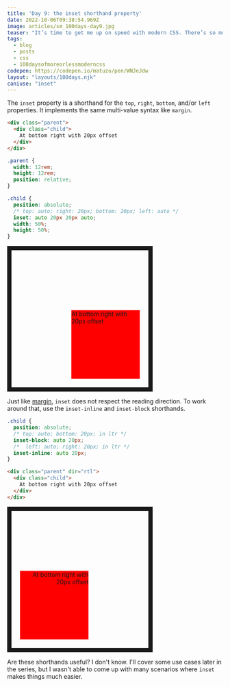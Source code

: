 ```yaml
---
title: 'Day 9: the inset shorthand property'
date: 2022-10-06T09:38:54.969Z
image: articles/sm_100days-day9.jpg
teaser: "It’s time to get me up on speed with modern CSS. There’s so much new in CSS that I know too little about. To change that I’ve started [#100DaysOfMoreOrLessModernCSS](/blog/2022/100-days-of-more-or-less-modern-css/). Why more or less modern CSS? Because some topics will be about cutting-edge features, while other stuff has been around for quite a while already, but I just have little to no experience with it."
tags:
  - blog
  - posts
  - css
  - 100daysofmoreorlessmoderncss
codepen: https://codepen.io/matuzo/pen/WNJeJdw
layout: "layouts/100days.njk"
caniuse: "inset"
---
```

The `inset`  property is a shorthand for the `top`, `right`, `bottom`, and/or `left` properties. It implements the same multi-value syntax like `margin`.

```html
<div class="parent">
  <div class="child">
    At bottom right with 20px offset
  </div>
</div>
```

```css
.parent {
  width: 12rem;
  height: 12rem;
  position: relative;
}

.child {
  position: absolute;
  /* top: auto; right: 20px; bottom: 20px; left: auto */
  inset: auto 20px 20px auto;
  width: 50%;
  height: 50%;
}
```

<style>
.parent {
  width: 20rem;
  height: 20rem;
  position: relative;
  border: 10px solid;
}

.child {
  background: red;
  position: absolute;
  inset: auto 20px 20px auto;
  width: 50%;
  height: 50%;
}

.child2 {
  background: red;
  position: absolute;
  inset-block: auto 20px;
  inset-inline: auto 20px;
  width: 50%;
  height: 50%;
}
</style>

<div class="parent">
  <div class="child">
    At bottom right with 20px offset
  </div>
</div>

Just like [margin](/blog/2022/100daysof-day3/), `inset` does not respect the reading direction. To work around that, use the `inset-inline` and `inset-block` shorthands.

```css
.child {
  position: absolute;
  /* top: auto; bottom: 20px; in ltr */
  inset-block: auto 20px;
  /*  left: auto; right: 20px; in ltr */
  inset-inline: auto 20px;
}
```

```html
<div class="parent" dir="rtl">
  <div class="child">
    At bottom right with 20px offset
  </div>
</div>
```

<div class="parent" dir="rtl">
  <div class="child2">
    At bottom right with 20px offset
  </div>
</div>

Are these shorthands useful? I don't know. I'll cover some use cases later in the series, but I wasn't able to come up with many scenarios where `inset` makes things much easier. 
